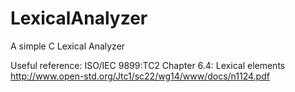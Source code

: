 # LexicalAnalyzer
A simple C Lexical Analyzer

Useful reference: ISO/IEC 9899:TC2  Chapter 6.4: Lexical elements <http://www.open-std.org/Jtc1/sc22/wg14/www/docs/n1124.pdf>
